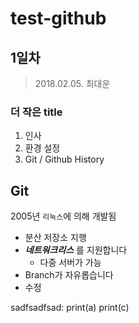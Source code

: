 # test-github

## 1일차

> 2018.02.05.
> 최대운

### 더 작은 title

1. 인사
2. 환경 설정
3. Git / Github History

## Git

2005년 <code>리눅스</code>에 의해 개발됨

- 분산 저장소 지행
- ***네트워크리스*** 를 지원합니다
  - 다중 서버가 가능
- Branch가 자유롭습니다
- 수정

sadfsadfsad:
  print(a)
  print(c)
